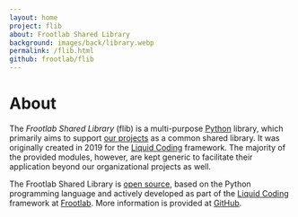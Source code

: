 ```yaml
---
layout: home
project: flib
about: Frootlab Shared Library
background: images/back/library.webp
permalink: /flib.html
github: frootlab/flib
---
```


# About

The *Frootlab Shared Library* (flib) is a multi-purpose
[Python](https://www.python.org) library, which primarily aims to support [our
projects](https://www.frootlab.org) as a common shared library. It was
originally created in 2019 for the [Liquid
Coding](https://github.com/orgs/frootlab/projects) framework. The majority of
the provided modules, however, are kept generic to facilitate their application
beyond our organizational projects as well.

The Frootlab Shared Library is [open source](https://github.com/frootlab/flib),
based on the Python programming language and actively developed as part of the
[Liquid Coding](https://github.com/orgs/frootlab/projects) framework at
[Frootlab](https://www.frootlab.org). More information is provided at
[GitHub](https://github.com/frootlab/pandora).
